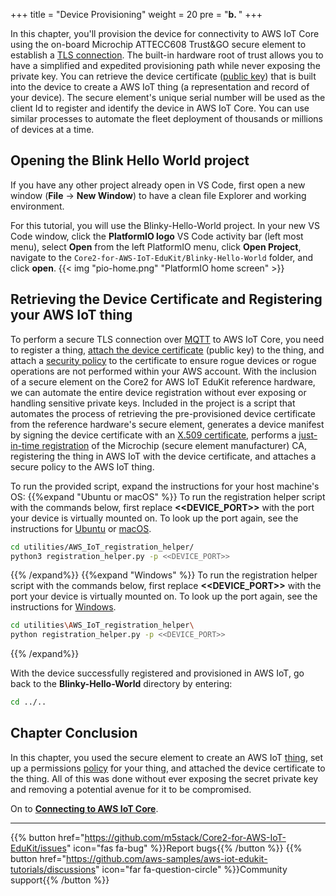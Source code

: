 +++
title = "Device Provisioning"
weight = 20
pre = "<b>b. </b>"
+++

In this chapter, you'll provision the device for connectivity to AWS IoT Core using the on-board Microchip ATTECC608 Trust&GO secure element to establish a [TLS connection](https://docs.aws.amazon.com/iot/latest/developerguide/transport-security.html). The built-in hardware root of trust allows you to have a simplified and expedited provisioning path while never exposing the private key. You can retrieve the device certificate ([public key](https://en.wikipedia.org/wiki/Public-key_cryptography)) that is built into the device to create a AWS IoT thing (a representation and record of your device). The secure element's unique serial number will be used as the client Id to register and identify the device in AWS IoT Core. You can use similar processes to automate the fleet deployment of thousands or millions of devices at a time.

## Opening the Blink Hello World project
If you have any other project already open in VS Code, first open a new window (**File** → **New Window**) to have a clean file Explorer and working environment.

For this tutorial, you will use the Blinky-Hello-World project. In your new VS Code window, click the **PlatformIO logo** VS Code activity bar (left most menu), select **Open** from the left PlatformIO menu, click **Open Project**, navigate to the `Core2-for-AWS-IoT-EduKit/Blinky-Hello-World` folder, and click **open**.
{{< img "pio-home.png" "PlatformIO home screen" >}}

## Retrieving the Device Certificate and Registering your AWS IoT thing
To perform a secure TLS connection over [MQTT](https://docs.aws.amazon.com/iot/latest/developerguide/mqtt.html) to AWS IoT Core, you need to register a thing, [attach the device certificate](https://docs.aws.amazon.com/iot/latest/developerguide/register-device-cert.html) (public key) to the thing, and attach a [security policy](https://docs.aws.amazon.com/iot/latest/developerguide/iot-policies.html) to the certificate to ensure rogue devices or rogue operations are not performed within your AWS account. With the inclusion of a secure element on the Core2 for AWS IoT EduKit reference hardware, we can automate the entire device registration without ever exposing or handling sensitive private keys. Included in the project is a script that automates the process of retrieving the pre-provisioned device certificate from the reference hardware's secure element, generates a device manifest by signing the device certificate with an [X.509 certificate](https://docs.aws.amazon.com/iot/latest/developerguide/x509-client-certs.html#x509-client-cert-basics), performs a [just-in-time registration](https://aws.amazon.com/blogs/iot/just-in-time-registration-of-device-certificates-on-aws-iot/) of the Microchip (secure element manufacturer) CA, registering the thing in AWS IoT with the device certificate, and attaches a secure policy to the AWS IoT thing.

To run the provided script, expand the instructions for your host machine's OS:
{{%expand "Ubuntu or macOS" %}}
To run the registration helper script with the commands below, first replace **<<DEVICE_PORT>>** with the port your device is virtually mounted on. To look up the port again, see the instructions for [Ubuntu](../getting-started/prerequisites/linux.html#identifying-the-device-communication-port) or [macOS](../getting-started/prerequisites/macos.html#identifying-the-device-communication-port).
```bash
cd utilities/AWS_IoT_registration_helper/
python3 registration_helper.py -p <<DEVICE_PORT>>
```
{{% /expand%}}
{{%expand "Windows" %}}
To run the registration helper script with the commands below, first replace **<<DEVICE_PORT>>** with the port your device is virtually mounted on. To look up the port again, see the instructions for [Windows](../getting-started/prerequisites/windows.html#identifying-the-device-communication-port).
```bash
cd utilities\AWS_IoT_registration_helper\
python registration_helper.py -p <<DEVICE_PORT>>
```
{{% /expand%}}

With the device successfully registered and provisioned in AWS IoT, go back to the **Blinky-Hello-World** directory by entering:
```bash
cd ../..
```

## Chapter Conclusion
In this chapter, you used the secure element to create an AWS IoT [thing](https://docs.aws.amazon.com/iot/latest/developerguide/thing-registry.html), set up a permissions [policy](https://docs.aws.amazon.com/iot/latest/developerguide/thing-policy-variables.html) for your thing, and attached the device certificate to the thing. All of this was done without ever exposing the secret private key and removing a potential avenue for it to be compromised.

On to [**Connecting to AWS IoT Core**](connecting-to-aws.html).

---
{{% button href="https://github.com/m5stack/Core2-for-AWS-IoT-EduKit/issues" icon="fas fa-bug" %}}Report bugs{{% /button %}} {{% button href="https://github.com/aws-samples/aws-iot-edukit-tutorials/discussions" icon="far fa-question-circle" %}}Community support{{% /button %}}